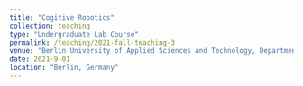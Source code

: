 ```yaml
---
title: "Cogitive Robotics"
collection: teaching
type: "Undergraduate Lab Course"
permalink: /teaching/2021-fall-teaching-3
venue: "Berlin University of Applied Sciences and Technology, Department of Electrical Engineering"
date: 2021-9-01
location: "Berlin, Germany"
---
```


